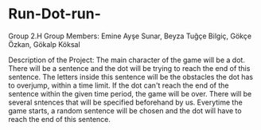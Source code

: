 # Run-Dot-run-

Group 2.H
Group Members: Emine Ayşe Sunar, Beyza Tuğçe Bilgiç, Gökçe Özkan, Gökalp Köksal

Description of the Project: The main character of the game will be a dot. There will be a sentence and the dot will be trying to reach the end of this sentence. The letters inside this sentence will be the obstacles the dot has to overjump, within a time limit. If the dot can't reach the end of the sentence within the given time period, the game will be over. 
There will be several sntences that will be specified beforehand by us. Everytime the game starts, a random sentence will be chosen and the dot will have to reach the end of this sentence.
